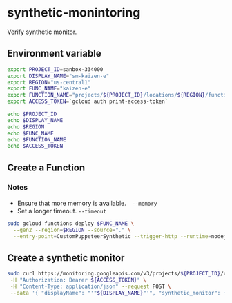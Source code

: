 # synthetic-monintoring
Verify synthetic monitor.

## Environment variable
```bash
export PROJECT_ID=sanbox-334000
export DISPLAY_NAME="sm-kaizen-e"
export REGION="us-central1"
export FUNC_NAME="kaizen-e"
export FUNCTION_NAME="projects/${PROJECT_ID}/locations/${REGION}/functions/${FUNC_NAME}"
export ACCESS_TOKEN=`gcloud auth print-access-token`

echo $PROJECT_ID
echo $DISPLAY_NAME
echo $REGION
echo $FUNC_NAME
echo $FUNCTION_NAME
echo $ACCESS_TOKEN
```

## Create a Function
### Notes
- Ensure that more memory is available.　`--memory`
- Set a longer timeout. `--timeout`
```bash
sudo gcloud functions deploy $FUNC_NAME \
  --gen2 --region=$REGION --source="." \
  --entry-point=CustomPuppeteerSynthetic --trigger-http --runtime=nodejs18 --project=$PROJECT_ID --memory=2G --timeout=60
```

## Create a synthetic monitor
```bash
sudo curl https://monitoring.googleapis.com/v3/projects/${PROJECT_ID}/uptimeCheckConfigs \
 -H "Authorization: Bearer ${ACCESS_TOKEN}" \
 -H "Content-Type: application/json" --request POST \
 --data '{ "displayName": "'"${DISPLAY_NAME}"'", "synthetic_monitor": {"cloud_function_v2": {"name": "'"${FUNCTION_NAME}"'"} },}'
```
